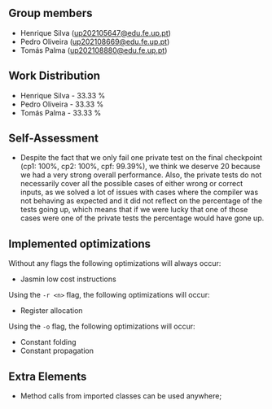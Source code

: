 ## Group members

- Henrique Silva (up202105647@edu.fe.up.pt)
- Pedro Oliveira (up202108669@edu.fe.up.pt)
- Tomás Palma (up202108880@edu.fe.up.pt)

## Work Distribution

- Henrique Silva - 33.33 %
- Pedro Oliveira - 33.33 %
- Tomás Palma - 33.33 %

## Self-Assessment

- Despite the fact that we only fail one private test on the final checkpoint (cp1: 100%, cp2: 100%, cpf: 99.39%), we think we deserve 20 because we had a very strong overall performance. Also, the private tests do not necessarily cover all the possible cases of either wrong or correct inputs, as we solved a lot of issues with cases where the compiler was not behaving as expected and it did not reflect on the percentage of the tests going up, which means that if we were lucky that one of those cases were one of the private tests the percentage would have gone up.

## Implemented optimizations

Without any flags the following optimizations will always occur:

- Jasmin low cost instructions

Using the `-r <n>` flag, the following optimizations will occur:

- Register allocation

Using the `-o` flag, the following optimizations will occur:

- Constant folding
- Constant propagation

## Extra Elements

- Method calls from imported classes can be used anywhere;
